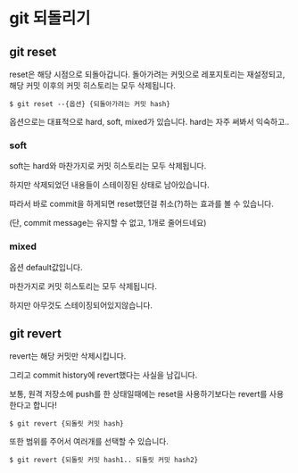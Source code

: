 # git 되돌리기



## git reset

reset은 해당 시점으로 되돌아갑니다.
돌아가려는 커밋으로 레포지토리는 재설정되고, 해당 커밋 이후의 커밋 히스토리는 모두 삭제됩니다.

```
$ git reset --{옵션} {되돌아가려는 커밋 hash}
```

옵션으로는 대표적으로 hard, soft, mixed가 있습니다.
hard는 자주 써봐서 익숙하고..

### soft

soft는 hard와 마찬가지로 커밋 히스토리는 모두 삭제됩니다.

하지만 삭제되었던 내용들이 스테이징된 상태로 남아있습니다.

따라서 바로 commit을 하게되면 reset했던걸 취소(?)하는 효과를 볼 수 있습니다.

(단, commit message는 유지할 수 없고, 1개로 줄어드네요)

### mixed

옵션 default값입니다.

마찬가지로 커밋 히스토리는 모두 삭제됩니다.

하지만 아무것도 스테이징되어있지않습니다.



## git revert

revert는 해당 커밋만 삭제시킵니다.

그리고 commit history에 revert했다는 사실을 남깁니다.

보통, 원격 저장소에 push를 한 상태일때에는 reset을 사용하기보다는 revert를 사용한다고 합니다!

```
$ git revert {되돌릿 커밋 hash}
```

또한 범위를 주어서 여러개를 선택할 수 있습니다.

```
$ git revert {되돌릿 커밋 hash1.. 되돌릿 커밋 hash2}
```

